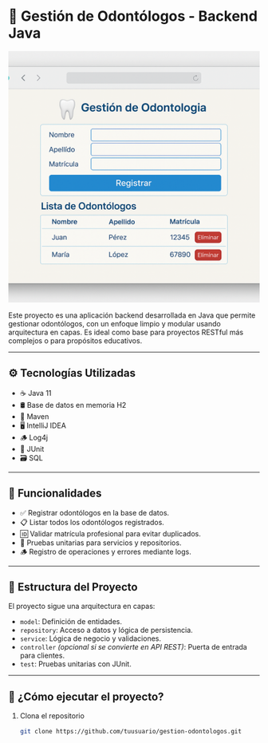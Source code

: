 # 🦷 Gestión de Odontólogos - Backend Java

![alt text](image.png)

Este proyecto es una aplicación backend desarrollada en Java que permite gestionar odontólogos, con un enfoque limpio y modular usando arquitectura en capas. Es ideal como base para proyectos RESTful más complejos o para propósitos educativos.

---

## ⚙️ Tecnologías Utilizadas

- ☕ Java 11  
- 🛢️ Base de datos en memoria H2  
- 🧱 Maven  
- 🖥️ IntelliJ IDEA  
- 🪵 Log4j  
- 🧪 JUnit  
- 🗃️ SQL  

---

## 🧠 Funcionalidades

- ✅ Registrar odontólogos en la base de datos.  
- 📋 Listar todos los odontólogos registrados.  
- 🆔 Validar matrícula profesional para evitar duplicados.  
- 🧪 Pruebas unitarias para servicios y repositorios.  
- 🪵 Registro de operaciones y errores mediante logs.  

---

## 📁 Estructura del Proyecto

El proyecto sigue una arquitectura en capas:
- `model`: Definición de entidades.
- `repository`: Acceso a datos y lógica de persistencia.
- `service`: Lógica de negocio y validaciones.
- `controller` *(opcional si se convierte en API REST)*: Puerta de entrada para clientes.
- `test`: Pruebas unitarias con JUnit.

---

## 🚀 ¿Cómo ejecutar el proyecto?

1. Clona el repositorio  
   ```bash
   git clone https://github.com/tuusuario/gestion-odontologos.git

